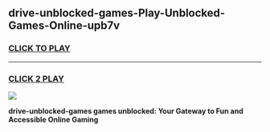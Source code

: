 
## drive-unblocked-games-Play-Unblocked-Games-Online-upb7v
<h3>
<a href="https://premium76.site?title=drive-unblocked-games&ref=25A">CLICK TO PLAY</a></h3>
<hr>

<h3>
<a href="https://premium76.site?title=drive-unblocked-games&ref=25A">CLICK 2 PLAY</a>
  
</h3>

<a href="https://premium76.site?title=drive-unblocked-games&ref=25A"><img src="https://clearcache.store/games.png"></a>


**drive-unblocked-games games unblocked: Your Gateway to Fun and Accessible Online Gaming**
